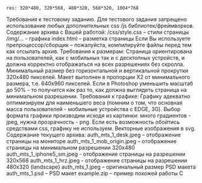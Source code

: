 
	res: 320*480, 320*568, 480*320, 568*320, 1004*768
Требования к тестовому заданию.
Для тестового задания запрещено использование любых дополнительных css /js
библиотек/фреймворков.
Содержание архива с Вашей работой:
/css/style.css – стили страницы
/img/… - графика
index.html – разметка страницы
Если Вы используете препроцессор/сборщик – пожалуйста, компилируйте файлы перед
тем как отсылать архив.
Требования к размерам:
Страница ориентирована на пользователей, как с мобильных так и с десктопных
устройств, и должна корректно отображаться на всех разрешениях без скролла.
Минимальный размер без горизонтальной и вертикальной прокрутки 320х480 пикселей.
Макет выполнен в пропорции X2 от минимального размера, т.е. 640х960 пикселей. Если в
Photoshop уменьшить масштаб до 50% - то получится как раз то, как должна выглядеть
страница на минимальном разрешении.
Требования к графике:
Графику адекватно оптимизируем для наименьшего веса (помним о том, что основная
масса пользователей - мобильные устройства с EDGE, 3G). Выбор формата графики
производим исходя из картинки: много градиентов - jpeg, нужна прозрачность - png. Если
есть возможность обойтись средствами css, графику не используем. Векторные
изображения в svg.
Содержание текущего архива:
auth_mts_1_desk.jpeg – отображение страницы на мониторе
auth_mts_1_mob_origin.jpeg – отображение страницы на минимальном разрешении
320х480
auth_mts_1_iphone5_sm.jpeg - отображение страницы на разрешении 320х568
auth_mts_1_hrz.jpeg - отображение страницы на разрешении 480х320 (landscape)
auth_mts_1.jpeg – оригинальный размер PSD макета
auth_mts_1.psd – PSD макет
example.zip – пример похожей работы
С
